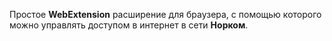 Простое **WebExtension** расширение для браузера, с помощью которого можно управлять доступом в интернет в сети **Норком**.